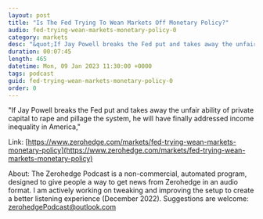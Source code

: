 ```yaml
---
layout: post
title: "Is The Fed Trying To Wean Markets Off Monetary Policy?"
audio: fed-trying-wean-markets-monetary-policy-0
category: markets
desc: "&quot;If Jay Powell breaks the Fed put and takes away the unfair ability of private capital to rape and pillage the system, he will have finally addressed income inequality in America,&quot; "
duration: 00:07:45
length: 465
datetime: Mon, 09 Jan 2023 11:30:00 +0000
tags: podcast
guid: fed-trying-wean-markets-monetary-policy-0
order: 0
---
```

&quot;If Jay Powell breaks the Fed put and takes away the unfair ability of private capital to rape and pillage the system, he will have finally addressed income inequality in America,&quot; 

Link: [https://www.zerohedge.com/markets/fed-trying-wean-markets-monetary-policy](https://www.zerohedge.com/markets/fed-trying-wean-markets-monetary-policy)

About: The Zerohedge Podcast is a non-commercial, automated program, designed to give people a way to get news from Zerohedge in an audio format.  I am actively working on tweaking and improving the setup to create a better listening experience (December 2022).  Suggestions are welcome: [zerohedgePodcast@outlook.com](mailto:zerohedgePodcast@outlook.com)